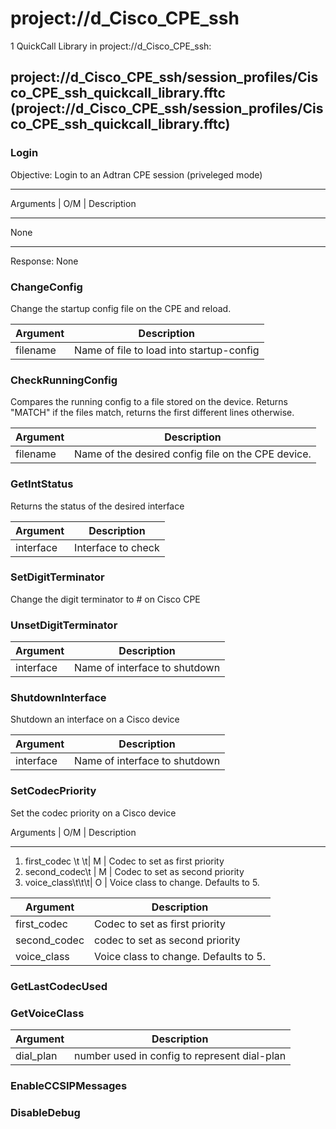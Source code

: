# project://d_Cisco_CPE_ssh
1 QuickCall Library in project://d_Cisco_CPE_ssh:
## project://d_Cisco_CPE_ssh/session_profiles/Cisco_CPE_ssh_quickcall_library.fftc (project://d_Cisco_CPE_ssh/session_profiles/Cisco_CPE_ssh_quickcall_library.fftc)

### Login
Objective:  Login to an Adtran CPE session (priveleged mode)
______________________________________________________
Arguments      | O/M |   Description                
______________________________________________________
None

______________________________________________________
Response:  None 
### ChangeConfig
Change the startup config file on the CPE and reload.

Argument | Description
------------ | -------------
filename | Name of file to load into startup-config
### CheckRunningConfig
Compares the running config to a file stored on the device. Returns "MATCH" if the files match, returns the first different lines otherwise.

Argument | Description
------------ | -------------
filename | Name of the desired config file on the CPE device. 
### GetIntStatus
Returns the status of the desired interface 

Argument | Description
------------ | -------------
interface | Interface to check
### SetDigitTerminator
Change the digit terminator to  # on Cisco CPE
### UnsetDigitTerminator

Argument | Description
------------ | -------------
interface | Name of interface to shutdown
### ShutdownInterface
Shutdown an interface on a Cisco device


Argument | Description
------------ | -------------
interface | Name of interface to shutdown
### SetCodecPriority
Set the codec priority on a Cisco device

Arguments                     | O/M |   Description                
______________________________________________________

1. first_codec      \t  \t|   M   |   Codec to set as first priority
2. second_codec\t       |   M   |   Codec to set as second priority
3. voice_class\t\t\t|   O    |   Voice class to change. Defaults to 5.

Argument | Description
------------ | -------------
first_codec | Codec to set as first priority
second_codec | codec to set as second priority
voice_class | Voice class to change. Defaults to 5.
### GetLastCodecUsed
### GetVoiceClass

Argument | Description
------------ | -------------
dial_plan | number used in config to represent dial-plan
### EnableCCSIPMessages
### DisableDebug
